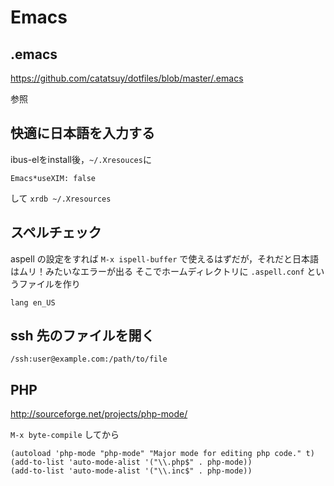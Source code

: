 # Emacs
## .emacs

https://github.com/catatsuy/dotfiles/blob/master/.emacs

参照

## 快適に日本語を入力する

ibus-elをinstall後，`~/.Xresouces`に

    Emacs*useXIM: false

して `xrdb ~/.Xresources`

## スペルチェック

aspell の設定をすれば `M-x ispell-buffer` で使えるはずだが，それだと日本語はムリ！みたいなエラーが出る
そこでホームディレクトリに `.aspell.conf` というファイルを作り

    lang en_US

## ssh 先のファイルを開く

    /ssh:user@example.com:/path/to/file

## PHP

http://sourceforge.net/projects/php-mode/ 

`M-x byte-compile` してから

    (autoload 'php-mode "php-mode" "Major mode for editing php code." t)
    (add-to-list 'auto-mode-alist '("\\.php$" . php-mode))
    (add-to-list 'auto-mode-alist '("\\.inc$" . php-mode))
    

